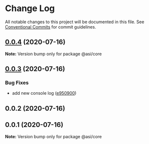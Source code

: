 # Change Log

All notable changes to this project will be documented in this file.
See [Conventional Commits](https://conventionalcommits.org) for commit guidelines.

## [0.0.4](https://github.com/andreepratama27/asi/compare/@asi/core@0.0.3...@asi/core@0.0.4) (2020-07-16)

**Note:** Version bump only for package @asi/core





## [0.0.3](https://github.com/andreepratama27/asi/compare/@asi/core@0.0.2...@asi/core@0.0.3) (2020-07-16)


### Bug Fixes

* add new console log ([e950900](https://github.com/andreepratama27/asi/commit/e950900ad12172f5d7e7c2fd818bcaadbd67b04d))





## 0.0.2 (2020-07-16)



## 0.0.1 (2020-07-16)

**Note:** Version bump only for package @asi/core
